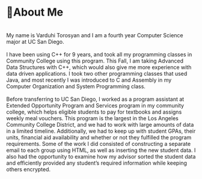 #  :raising_hand:About Me
<br />
  My name is Varduhi Torosyan and I am a fourth year Computer Science major at UC San Diego.
<br />
<br />
  I have been using C++ for 9 years, and took all my programming classes in Community College using this program. This Fall, I am taking Advanced Data Structures with C++, which would also give me more experience with data driven applications. I took two other programming classes that used Java, and most recently I was introduced to C and Assembly in my Computer Organization and System Programming class.
  <br />
  <br />
  Before transferring to UC San Diego, I worked as a program assistant at Extended Opportunity Program and Services program in my community college, which helps eligible students to pay for textbooks and assigns weekly meal vouchers. This program is the largest in the Los Angeles Community College District, and we had to work with large amounts of data in a limited timeline. Additionally, we had to keep up with student GPAs, their units, financial aid availability and whether or not they fulfilled the program requirements.​ ​Some of the work I did consisted of constructing a separate email to each group using HTML, as well as inserting the new student data.​ ​I also had the opportunity to examine how my advisor sorted the student data and efficiently provided any student’s required information while keeping others encrypted.
